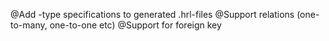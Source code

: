 @Add -type specifications to generated .hrl-files
@Support relations (one-to-many, one-to-one etc)
@Support for foreign key
